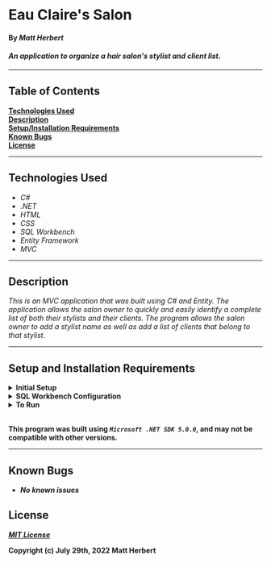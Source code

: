 # Eau Claire's Salon

#### By _**Matt Herbert**_  

#### _An application to organize a hair salon's stylist and client list._  

---

## Table of Contents

**[Technologies Used](#technologies-used)  
[Description](#description)  
[Setup/Installation Requirements](#setup-and-installation-requirements)  
[Known Bugs](#known-bugs)  
[License](#license)**

---

## Technologies Used

* _C#_
* _.NET_
* _HTML_
* _CSS_
* _SQL Workbench_
* _Entity Framework_
* _MVC_

---
## Description

_This is an MVC application that was built using C# and Entity. The application allows the salon owner to quickly and easily identify a complete list of both their stylists and their clients. The program allows the salon owner to add a stylist name as well as add a list of clients that belong to that stylist._

---
## Setup and Installation Requirements

<details>
<summary><strong>Initial Setup</strong></summary>
<ol>
<li>Copy the git repository url: https://github.com/Matth5050/Claires-Salon
<li>Open a shell program and navigate to your desktop.
<li>Clone the repository for this project using the "git clone" command and including the copied URL.
<li>While still in the shell program, navigate to the root directory of the newly created file named "HairSalon".
<li>From the root directory, navigate to the "HairSalon" directory.
<li>Move onto "SQL Workbench" instructions below to re-create database necessary to run this project.
<br>
</details>

<details>
<summary><strong>SQL Workbench Configuration</strong></summary>
<ol>
<li>Create an appsettings.json file in the "HairSalon" directory of the project*  
   <pre>HairSalon
    └── appsettings.json</pre>
<li> Insert the following code** : <br>

<pre>{
  "ConnectionStrings": {
    "DefaultConnection": "Server=localhost;Port=3306;database=matthew_herbert;uid=root;pwd=[YOUR-PASSWORD-HERE];"
  }
}</pre>
<small>*note: you must include your password in the code block section labeled "YOUR-PASSWORD-HERE".</small><br>
<small>**note: if you plan to push this cloned project to a public-facing repository, remember to add the appsettings.json file to your .gitignore before doing so.</small>

<li>Once "appsettings.json" file has been created, navigate back to SQL Workbench.
<li>Import the database named "matthew_herbert.sql" from the root directory of the project.<br><br>
How to Import a Database:
<ol> 
  <li>Open SQL Workbench.
  <li>Navigate to "Administration" tab in SQL Workbench.
  <li>Click "Data Import/Restore".
  <li>Select the radio button "Import from Self-Contained File" and include file path to the sql file of this project you cloned to your machine.
  <li>In "Default Schema to be Imported to" click "New".
  <li>Name the schema "matthew_herbert" then click "OK".
  <li>Once named, switch to "Import Progress" tab and click "Start Import".
  
</details>

<details>
<summary><strong>To Run</strong></summary>
Navigate to:  
   <strong>HairSalon
   

Run ```$ dotnet restore``` in the console.<br>
Run ```$ dotnet run``` in the console
</details>
<br>

This program was built using *`Microsoft .NET SDK 5.0.0`*, and may not be compatible with other versions. 

---
## Known Bugs

* _No known issues_

## License

_[MIT License](license)_

Copyright (c) July 29th, 2022 Matt Herbert